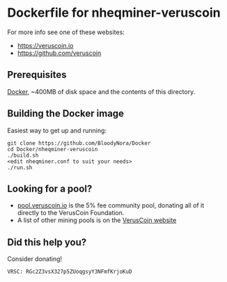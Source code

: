 # Dockerfile for nheqminer-veruscoin

For more info see one of these websites: 

 * https://veruscoin.io
 * https://github.com/veruscoin

## Prerequisites

[Docker](https://docs.docker.com/install/), ~400MB of disk space and the contents of this directory.


## Building the Docker image

Easiest way to get up and running:

```
git clone https://github.com/BloodyNora/Docker
cd Docker/nheqminer-veruscoin
./build.sh
<edit nheqminer.conf to suit your needs>
./run.sh
```

## Looking for a pool? 

 * [pool.veruscoin.io](https://pool.veruscoin.io) is the 5% fee community pool, donating all of it directly to the VerusCoin Foundation.
 * A list of other mining pools is on the [VerusCoin website](https://veruscoin.io)

## Did this help you? 

Consider donating!

```
VRSC: RGc2Z3vsX327p5ZUoqgsyY3NFmfKrjoKuD
```
